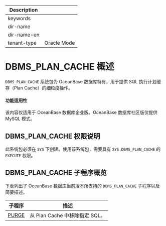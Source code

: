 | Description   |                 |
|---------------|-----------------|
| keywords      |                 |
| dir-name      |                 |
| dir-name-en   |                 |
| tenant-type   | Oracle Mode     |

# DBMS_PLAN_CACHE 概述

`DBMS_PLAN_CACHE` 系统包为 OceanBase 数据库特有，用于提供 SQL 执行计划缓存（Plan Cache）的细粒度操作。

  <main id="notice" >
    <h4>功能适用性</h4>
    <p>该内容仅适用于 OceanBase 数据库企业版。OceanBase 数据库社区版仅提供 MySQL 模式。</p>
  </main>

## DBMS_PLAN_CACHE 权限说明

此系统包必须在 `SYS` 下创建。使用该系统包，需要具有 `SYS.DBMS_PLAN_CACHE` 的 `EXECUTE` 权限。

## DBMS_PLAN_CACHE 子程序概览

下表列出了 OceanBase 数据库当前版本所支持的 `DBMS_PLAN_CACHE` 子程序以及简要描述。


|                       **子程序**                        |         **描述**          |
|------------------------------------------------------|-------------------------|
| [PURGE](../12500.dbms-plan-cache-oracle/200.purge-oracle.md) | 从 Plan Cache 中移除指定 SQL。 |


